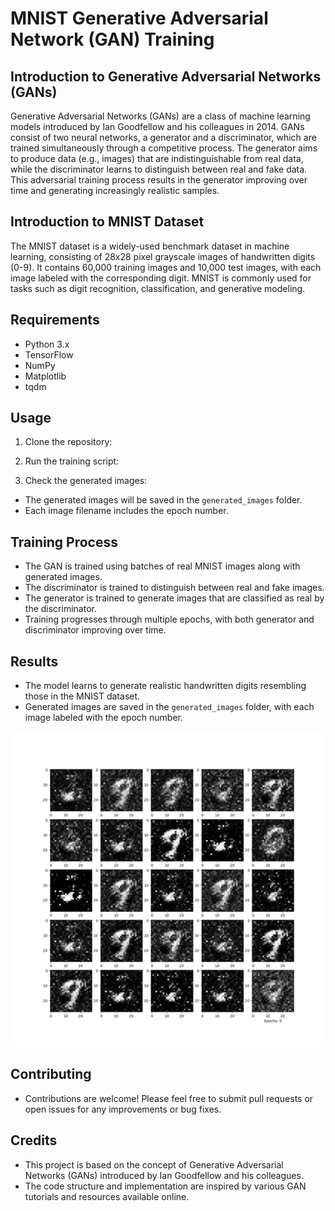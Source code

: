 # MNIST Generative Adversarial Network (GAN) Training

## Introduction to Generative Adversarial Networks (GANs)
Generative Adversarial Networks (GANs) are a class of machine learning models introduced by Ian Goodfellow and his colleagues in 2014. GANs consist of two neural networks, a generator and a discriminator, which are trained simultaneously through a competitive process. The generator aims to produce data (e.g., images) that are indistinguishable from real data, while the discriminator learns to distinguish between real and fake data. This adversarial training process results in the generator improving over time and generating increasingly realistic samples.

## Introduction to MNIST Dataset
The MNIST dataset is a widely-used benchmark dataset in machine learning, consisting of 28x28 pixel grayscale images of handwritten digits (0-9). It contains 60,000 training images and 10,000 test images, with each image labeled with the corresponding digit. MNIST is commonly used for tasks such as digit recognition, classification, and generative modeling.

## Requirements
- Python 3.x
- TensorFlow
- NumPy
- Matplotlib
- tqdm

## Usage
1. Clone the repository:

2. Run the training script:

3. Check the generated images:
- The generated images will be saved in the `generated_images` folder.
- Each image filename includes the epoch number.

## Training Process
- The GAN is trained using batches of real MNIST images along with generated images.
- The discriminator is trained to distinguish between real and fake images.
- The generator is trained to generate images that are classified as real by the discriminator.
- Training progresses through multiple epochs, with both generator and discriminator improving over time.

## Results
- The model learns to generate realistic handwritten digits resembling those in the MNIST dataset.
- Generated images are saved in the `generated_images` folder, with each image labeled with the epoch number.
  
![image](https://github.com/raselmeya94/GAN_On_MNIST/blob/main/Digits.gif)

## Contributing
- Contributions are welcome! Please feel free to submit pull requests or open issues for any improvements or bug fixes.

## Credits
- This project is based on the concept of Generative Adversarial Networks (GANs) introduced by Ian Goodfellow and his colleagues.
- The code structure and implementation are inspired by various GAN tutorials and resources available online.
